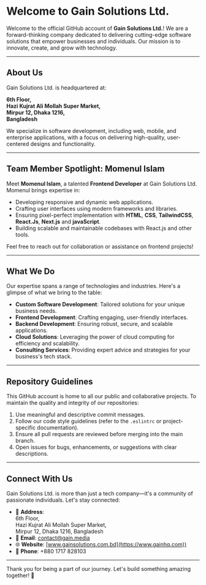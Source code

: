 # Welcome to Gain Solutions Ltd.

Welcome to the official GitHub account of **Gain Solutions Ltd.**! We are a forward-thinking company dedicated to delivering cutting-edge software solutions that empower businesses and individuals. Our mission is to innovate, create, and grow with technology.

---

## About Us

Gain Solutions Ltd. is headquartered at:

**6th Floor,  
Hazi Kujrat Ali Mollah Super Market,  
Mirpur 12, Dhaka 1216,  
Bangladesh**

We specialize in software development, including web, mobile, and enterprise applications, with a focus on delivering high-quality, user-centered designs and functionality.

---

## Team Member Spotlight: Momenul Islam

Meet **Momenul Islam**, a talented **Frontend Developer** at Gain Solutions Ltd. Momenul brings expertise in:

- Developing responsive and dynamic web applications.
- Crafting user interfaces using modern frameworks and libraries.
- Ensuring pixel-perfect implementation with **HTML**, **CSS**, **TailwindCSS**,  **React.Js**,  **Next.js** and   **javaScript**.
- Building scalable and maintainable codebases with React.js and other tools.

Feel free to reach out for collaboration or assistance on frontend projects!

---

## What We Do

Our expertise spans a range of technologies and industries. Here's a glimpse of what we bring to the table:

- **Custom Software Development**: Tailored solutions for your unique business needs.
- **Frontend Development**: Crafting engaging, user-friendly interfaces.
- **Backend Development**: Ensuring robust, secure, and scalable applications.
- **Cloud Solutions**: Leveraging the power of cloud computing for efficiency and scalability.
- **Consulting Services**: Providing expert advice and strategies for your business's tech stack.

---

## Repository Guidelines

This GitHub account is home to all our public and collaborative projects. To maintain the quality and integrity of our repositories:

1. Use meaningful and descriptive commit messages.
2. Follow our code style guidelines (refer to the `.eslintrc` or project-specific documentation).
3. Ensure all pull requests are reviewed before merging into the main branch.
4. Open issues for bugs, enhancements, or suggestions with clear descriptions.

---

## Connect With Us

Gain Solutions Ltd. is more than just a tech company—it's a community of passionate individuals. Let's stay connected:

- 📍 **Address**:  
  6th Floor,  
  Hazi Kujrat Ali Mollah Super Market,  
  Mirpur 12, Dhaka 1216, Bangladesh  
- 📧 **Email**: contact@gain.media
- 🌐 **Website**: [www.gainsolutions.com.bd](https://www.gainhq.com))
- 📱 **Phone**: +880 1717 828103

---

Thank you for being a part of our journey. Let's build something amazing together! 🚀
